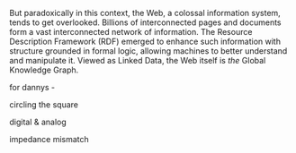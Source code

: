 But paradoxically in this context, the Web, a colossal information system, tends to get overlooked. Billions of interconnected pages and documents form a vast interconnected network of information. The Resource Description Framework (RDF) emerged to enhance such information with structure grounded in formal logic, allowing machines to better understand and manipulate it. Viewed as Linked Data, the Web itself is _the_ Global Knowledge Graph.

for dannys -

circling the square

digital & analog

impedance mismatch

